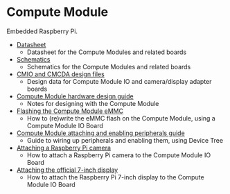 # Compute Module

Embedded Raspberry Pi.

- [Datasheet](./datasheet)
    - Datasheet for the Compute Modules and related boards
- [Schematics](./schematics)
    - Schematics for the Compute Modules and related boards
- [CMIO and CMCDA design files](./designfiles)
    - Design data for Compute Module IO and camera/display adapter boards
- [Compute Module hardware design guide](./cm-designguide)
    - Notes for designing with the Compute Module
- [Flashing the Compute Module eMMC](./cm-emmc-flashing)
    - How to (re)write the eMMC flash on the Compute Module, using a Compute Module IO Board
- [Compute Module attaching and enabling peripherals guide](./cm-peri-sw-guide)
    - Guide to wiring up peripherals and enabling them, using Device Tree
- [Attaching a Raspberry Pi camera](./cmio-camera)
    - How to attach a Raspberry Pi camera to the Compute Module IO Board
- [Attaching the official 7-inch display](./cmio-display)
	- How to attach the Raspberry Pi 7-inch display to the Compute Module IO Board
